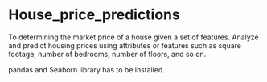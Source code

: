 # House_price_predictions
To determining the market price of a house given a set of features. Analyze and predict housing prices using attributes or features such as square footage, number of bedrooms, number of floors, and so on.

pandas and Seaborn library has to be installed.
